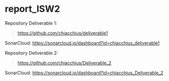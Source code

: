 # report_ISW2

Repository Deliverable 1:
> https://github.com/chiacchius/deliverable1

SonarCloud: https://sonarcloud.io/dashboard?id=chiacchius_deliverable1



Repository Deliverable 2:
> https://github.com/chiacchius/Deliverable_2

SonarCloud: https://sonarcloud.io/dashboard?id=chiacchius_Deliverable_2